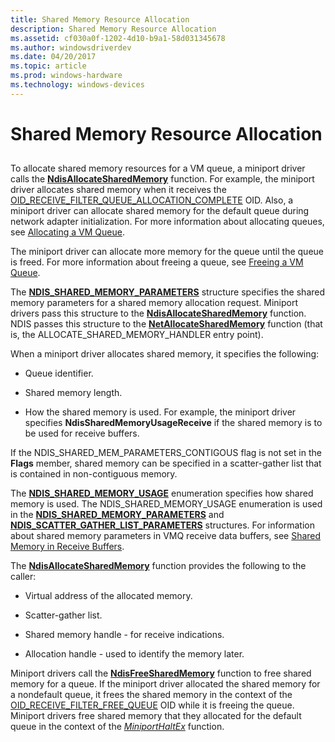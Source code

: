 ```yaml
---
title: Shared Memory Resource Allocation
description: Shared Memory Resource Allocation
ms.assetid: cf030a0f-1202-4d10-b9a1-58d031345678
ms.author: windowsdriverdev
ms.date: 04/20/2017
ms.topic: article
ms.prod: windows-hardware
ms.technology: windows-devices
---
```


# Shared Memory Resource Allocation


## <a href="" id="ddk-virtual-machine-queue-overview-nr"></a>


To allocate shared memory resources for a VM queue, a miniport driver calls the [**NdisAllocateSharedMemory**](https://msdn.microsoft.com/library/windows/hardware/ff561616) function. For example, the miniport driver allocates shared memory when it receives the [OID\_RECEIVE\_FILTER\_QUEUE\_ALLOCATION\_COMPLETE](https://msdn.microsoft.com/library/windows/hardware/ff569793) OID. Also, a miniport driver can allocate shared memory for the default queue during network adapter initialization. For more information about allocating queues, see [Allocating a VM Queue](allocating-a-vm-queue.md).

The miniport driver can allocate more memory for the queue until the queue is freed. For more information about freeing a queue, see [Freeing a VM Queue](freeing-a-vm-queue.md).

The [**NDIS\_SHARED\_MEMORY\_PARAMETERS**](https://msdn.microsoft.com/library/windows/hardware/ff567303) structure specifies the shared memory parameters for a shared memory allocation request. Miniport drivers pass this structure to the [**NdisAllocateSharedMemory**](https://msdn.microsoft.com/library/windows/hardware/ff561616) function. NDIS passes this structure to the [**NetAllocateSharedMemory**](https://msdn.microsoft.com/library/windows/hardware/ff568327) function (that is, the ALLOCATE\_SHARED\_MEMORY\_HANDLER entry point).

When a miniport driver allocates shared memory, it specifies the following:

-   Queue identifier.

-   Shared memory length.

-   How the shared memory is used. For example, the miniport driver specifies **NdisSharedMemoryUsageReceive** if the shared memory is to be used for receive buffers.

If the NDIS\_SHARED\_MEM\_PARAMETERS\_CONTIGOUS flag is not set in the **Flags** member, shared memory can be specified in a scatter-gather list that is contained in non-contiguous memory.

The [**NDIS\_SHARED\_MEMORY\_USAGE**](https://msdn.microsoft.com/library/windows/hardware/ff567309) enumeration specifies how shared memory is used. The NDIS\_SHARED\_MEMORY\_USAGE enumeration is used in the [**NDIS\_SHARED\_MEMORY\_PARAMETERS**](https://msdn.microsoft.com/library/windows/hardware/ff567303) and [**NDIS\_SCATTER\_GATHER\_LIST\_PARAMETERS**](https://msdn.microsoft.com/library/windows/hardware/ff567292) structures. For information about shared memory parameters in VMQ receive data buffers, see [Shared Memory in Receive Buffers](shared-memory-in-receive-buffers.md).

The [**NdisAllocateSharedMemory**](https://msdn.microsoft.com/library/windows/hardware/ff561616) function provides the following to the caller:

-   Virtual address of the allocated memory.

-   Scatter-gather list.

-   Shared memory handle - for receive indications.

-   Allocation handle - used to identify the memory later.

Miniport drivers call the [**NdisFreeSharedMemory**](https://msdn.microsoft.com/library/windows/hardware/ff562601) function to free shared memory for a queue. If the miniport driver allocated the shared memory for a nondefault queue, it frees the shared memory in the context of the [OID\_RECEIVE\_FILTER\_FREE\_QUEUE](https://msdn.microsoft.com/library/windows/hardware/ff569789) OID while it is freeing the queue. Miniport drivers free shared memory that they allocated for the default queue in the context of the [*MiniportHaltEx*](https://msdn.microsoft.com/library/windows/hardware/ff559388) function.

 

 





